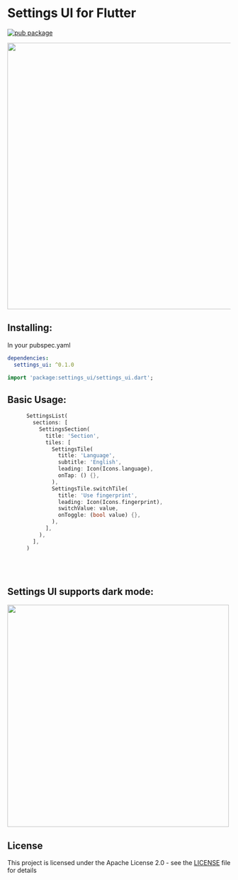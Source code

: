 # Settings UI for Flutter

[![pub package](https://img.shields.io/badge/pub-0.1.0-blueviolet.svg)](https://pub.dev/packages/settings_ui)

<p align="center">
  <img src="https://raw.githubusercontent.com/yako-dev/flutter-settings-ui/master/assets/flutter_settings_ui_logo.png" height="600px">
</p>


## Installing:
In your pubspec.yaml
```yaml
dependencies:
  settings_ui: ^0.1.0
```
```dart
import 'package:settings_ui/settings_ui.dart';
```


## Basic Usage:
```dart
      SettingsList(
        sections: [
          SettingsSection(
            title: 'Section',
            tiles: [
              SettingsTile(
                title: 'Language',
                subtitle: 'English',
                leading: Icon(Icons.language),
                onTap: () {},
              ),
              SettingsTile.switchTile(
                title: 'Use fingerprint',
                leading: Icon(Icons.fingerprint),
                switchValue: value,
                onToggle: (bool value) {},
              ),
            ],
          ),
        ],
      )
```
<br>
<br>

## Settings UI supports dark mode:
<img src="https://raw.githubusercontent.com/yako-dev/flutter-settings-ui/master/assets/dark_mode_animation.gif" height="500px">
<br>


## License
This project is licensed under the Apache License 2.0 - see the [LICENSE](LICENSE) file for details

